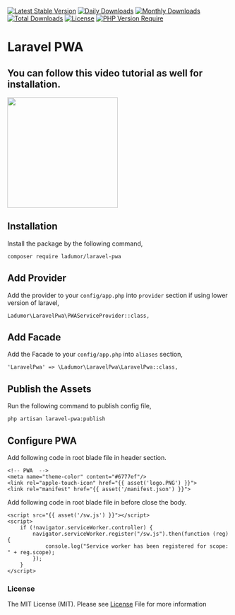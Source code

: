 [![Latest Stable Version](http://poser.pugx.org/ladumor/laravel-pwa/v)](https://packagist.org/packages/ladumor/laravel-pwa)
[![Daily Downloads](http://poser.pugx.org/ladumor/laravel-pwa/d/daily)](https://packagist.org/packages/ladumor/laravel-pwa)
[![Monthly Downloads](http://poser.pugx.org/ladumor/laravel-pwa/d/monthly)](https://packagist.org/packages/ladumor/laravel-pwa)
[![Total Downloads](http://poser.pugx.org/ladumor/laravel-pwa/downloads)](https://packagist.org/packages/ladumor/laravel-pwa)
[![License](http://poser.pugx.org/ladumor/laravel-pwa/license)](https://packagist.org/packages/ladumor/laravel-pwa)
[![PHP Version Require](http://poser.pugx.org/ladumor/laravel-pwa/require/php)](https://packagist.org/packages/ladumor/laravel-pwa)

# Laravel PWA

## You can follow this video tutorial as well for installation.

[<img src="https://img.youtube.com/vi/9H-T81KQPyo/0.jpg" width="250">](https://youtu.be/9H-T81KQPyo)

## Installation

Install the package by the following command,

    composer require ladumor/laravel-pwa

## Add Provider

Add the provider to your `config/app.php` into `provider` section if using lower version of laravel,

    Ladumor\LaravelPwa\PWAServiceProvider::class,

## Add Facade

Add the Facade to your `config/app.php` into `aliases` section,

    'LaravelPwa' => \Ladumor\LaravelPwa\LaravelPwa::class,

## Publish the Assets

Run the following command to publish config file,

    php artisan laravel-pwa:publish

## Configure PWA
 Add following code in root blade file in header section.

    <!-- PWA  -->
    <meta name="theme-color" content="#6777ef"/>
    <link rel="apple-touch-icon" href="{{ asset('logo.PNG') }}">
    <link rel="manifest" href="{{ asset('/manifest.json') }}">

Add following code in root blade file in before close the body.

    <script src="{{ asset('/sw.js') }}"></script>
    <script>
        if (!navigator.serviceWorker.controller) {
            navigator.serviceWorker.register("/sw.js").then(function (reg) {
                console.log("Service worker has been registered for scope: " + reg.scope);
            });
        }
    </script>

### License
The MIT License (MIT). Please see [License](LICENSE.md) File for more information   
